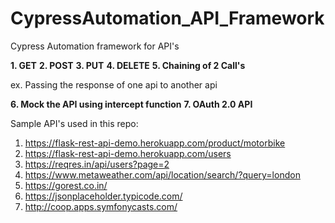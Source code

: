 # CypressAutomation_API_Framework
Cypress Automation framework for API's

**1. GET**
**2. POST**
**3. PUT**
**4. DELETE**
**5. Chaining of 2 Call's** 
   
   ex. Passing the response of one api to another api
   
**6. Mock the API using intercept function**
**7. OAuth 2.0 API**
   
Sample API's used in this repo: 
1. https://flask-rest-api-demo.herokuapp.com/product/motorbike
2. https://flask-rest-api-demo.herokuapp.com/users
3. https://reqres.in/api/users?page=2
4. https://www.metaweather.com/api/location/search/?query=london
5. https://gorest.co.in/
6. https://jsonplaceholder.typicode.com/
7. http://coop.apps.symfonycasts.com/
